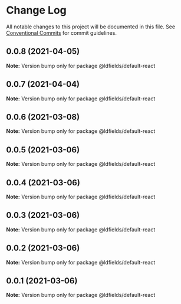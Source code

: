 # Change Log

All notable changes to this project will be documented in this file.
See [Conventional Commits](https://conventionalcommits.org) for commit guidelines.

## 0.0.8 (2021-04-05)

**Note:** Version bump only for package @ldfields/default-react





## 0.0.7 (2021-04-04)

**Note:** Version bump only for package @ldfields/default-react





## 0.0.6 (2021-03-08)

**Note:** Version bump only for package @ldfields/default-react





## 0.0.5 (2021-03-06)

**Note:** Version bump only for package @ldfields/default-react





## 0.0.4 (2021-03-06)

**Note:** Version bump only for package @ldfields/default-react





## 0.0.3 (2021-03-06)

**Note:** Version bump only for package @ldfields/default-react





## 0.0.2 (2021-03-06)

**Note:** Version bump only for package @ldfields/default-react





## 0.0.1 (2021-03-06)

**Note:** Version bump only for package @ldfields/default-react
